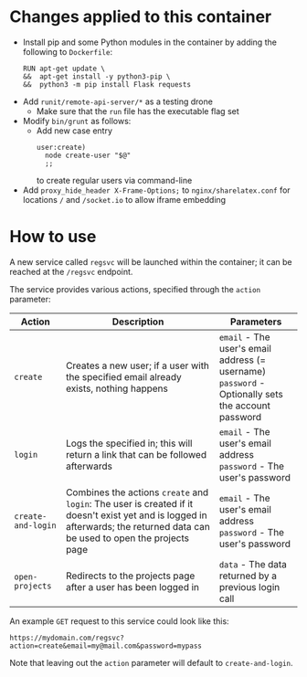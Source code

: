 # Changes applied to this container
- Install pip and some Python modules in the container by adding the following to `Dockerfile`:
    ```
    RUN apt-get update \
    &&  apt-get install -y python3-pip \
    &&  python3 -m pip install Flask requests
    ```
- Add `runit/remote-api-server/*` as a testing drone
    - Make sure that the `run` file has the executable flag set
- Modify `bin/grunt` as follows:
    - Add new case entry
        ```
        user:create)
          node create-user "$@"
          ;;
        ```
      to create regular users via command-line
- Add `proxy_hide_header X-Frame-Options;` to `nginx/sharelatex.conf` for locations `/` and `/socket.io` to allow iframe embedding

# How to use
A new service called `regsvc` will be launched within the container; it can be reached at the `/regsvc` endpoint.

The service provides various actions, specified through the `action` parameter:

| Action | Description                                                                                                                                                                 | Parameters                                                                                             |
| --- |-----------------------------------------------------------------------------------------------------------------------------------------------------------------------------|--------------------------------------------------------------------------------------------------------|
| `create` | Creates a new user; if a user with the specified email already exists, nothing happens                                                                                      | `email` - The user's email address (= username)<br/> `password` - Optionally sets the account password |
| `login` | Logs the specified in; this will return a link that can be followed afterwards                                                                                              | `email` - The user's email address <br/> `password` - The user's password                              |
| `create-and-login` | Combines the actions `create` and `login`: The user is created if it doesn't exist yet and is logged in afterwards; the returned data can be used to open the projects page | `email` - The user's email address <br/> `password` - The user's password                              |
| `open-projects` | Redirects to the projects page after a user has been logged in                                                                                                              | `data` - The data returned by a previous login call                                                    |

An example `GET` request to this service could look like this:
```
https://mydomain.com/regsvc?action=create&email=my@mail.com&password=mypass
```

Note that leaving out the `action` parameter will default to `create-and-login`.
